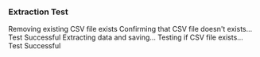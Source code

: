 ### Extraction Test ###
Removing existing CSV file exists
Confirming that CSV file doesn't exists...
Test Successful
Extracting data and saving...
Testing if CSV file exists...
Test Successful


